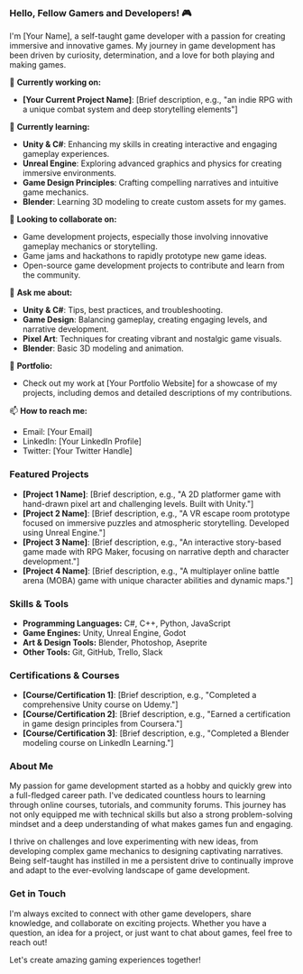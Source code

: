 ### Hello, Fellow Gamers and Developers! 🎮

I'm [Your Name], a self-taught game developer with a passion for creating immersive and innovative games. My journey in game development has been driven by curiosity, determination, and a love for both playing and making games.

🔭 **Currently working on:** 
- **[Your Current Project Name]**: [Brief description, e.g., "an indie RPG with a unique combat system and deep storytelling elements"]

🌱 **Currently learning:**
- **Unity & C#**: Enhancing my skills in creating interactive and engaging gameplay experiences.
- **Unreal Engine**: Exploring advanced graphics and physics for creating immersive environments.
- **Game Design Principles**: Crafting compelling narratives and intuitive game mechanics.
- **Blender**: Learning 3D modeling to create custom assets for my games.

👯 **Looking to collaborate on:** 
- Game development projects, especially those involving innovative gameplay mechanics or storytelling.
- Game jams and hackathons to rapidly prototype new game ideas.
- Open-source game development projects to contribute and learn from the community.

💬 **Ask me about:** 
- **Unity & C#**: Tips, best practices, and troubleshooting.
- **Game Design**: Balancing gameplay, creating engaging levels, and narrative development.
- **Pixel Art**: Techniques for creating vibrant and nostalgic game visuals.
- **Blender**: Basic 3D modeling and animation.

🎨 **Portfolio:** 
- Check out my work at [Your Portfolio Website] for a showcase of my projects, including demos and detailed descriptions of my contributions.

📫 **How to reach me:**
- Email: [Your Email]
- LinkedIn: [Your LinkedIn Profile]
- Twitter: [Your Twitter Handle]

### Featured Projects
- **[Project 1 Name]**: [Brief description, e.g., "A 2D platformer game with hand-drawn pixel art and challenging levels. Built with Unity."]
- **[Project 2 Name]**: [Brief description, e.g., "A VR escape room prototype focused on immersive puzzles and atmospheric storytelling. Developed using Unreal Engine."]
- **[Project 3 Name]**: [Brief description, e.g., "An interactive story-based game made with RPG Maker, focusing on narrative depth and character development."]
- **[Project 4 Name]**: [Brief description, e.g., "A multiplayer online battle arena (MOBA) game with unique character abilities and dynamic maps."]

### Skills & Tools
- **Programming Languages:** C#, C++, Python, JavaScript
- **Game Engines:** Unity, Unreal Engine, Godot
- **Art & Design Tools:** Blender, Photoshop, Aseprite
- **Other Tools:** Git, GitHub, Trello, Slack

### Certifications & Courses
- **[Course/Certification 1]**: [Brief description, e.g., "Completed a comprehensive Unity course on Udemy."]
- **[Course/Certification 2]**: [Brief description, e.g., "Earned a certification in game design principles from Coursera."]
- **[Course/Certification 3]**: [Brief description, e.g., "Completed a Blender modeling course on LinkedIn Learning."]

### About Me
My passion for game development started as a hobby and quickly grew into a full-fledged career path. I've dedicated countless hours to learning through online courses, tutorials, and community forums. This journey has not only equipped me with technical skills but also a strong problem-solving mindset and a deep understanding of what makes games fun and engaging.

I thrive on challenges and love experimenting with new ideas, from developing complex game mechanics to designing captivating narratives. Being self-taught has instilled in me a persistent drive to continually improve and adapt to the ever-evolving landscape of game development.

### Get in Touch
I'm always excited to connect with other game developers, share knowledge, and collaborate on exciting projects. Whether you have a question, an idea for a project, or just want to chat about games, feel free to reach out!

Let's create amazing gaming experiences together!
